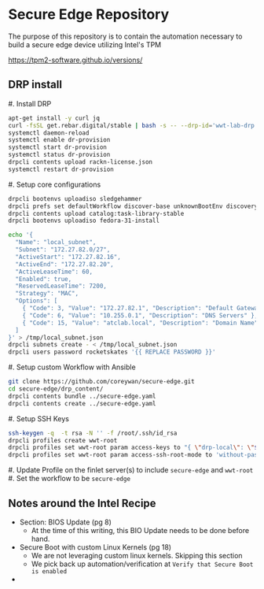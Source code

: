 # Secure Edge Repository

The purpose of this repository is to contain the automation necessary to build a secure edge device utilizing Intel's TPM 


https://tpm2-software.github.io/versions/



## DRP install

#. Install DRP

```sh
apt-get install -y curl jq
curl -fsSL get.rebar.digital/stable | bash -s -- --drp-id='wwt-lab-drp' --start-runner install
systemctl daemon-reload 
systemctl enable dr-provision
systemctl start dr-provision
systemctl status dr-provision
drpcli contents upload rackn-license.json
systemctl restart dr-provision
```

#. Setup core configurations

```sh
drpcli bootenvs uploadiso sledgehammer
drpcli prefs set defaultWorkflow discover-base unknownBootEnv discovery
drpcli contents upload catalog:task-library-stable
drpcli bootenvs uploadiso fedora-31-install

echo '{
  "Name": "local_subnet",
  "Subnet": "172.27.82.0/27",
  "ActiveStart": "172.27.82.16",
  "ActiveEnd": "172.27.82.20",
  "ActiveLeaseTime": 60,
  "Enabled": true,
  "ReservedLeaseTime": 7200,
  "Strategy": "MAC",
  "Options": [
    { "Code": 3, "Value": "172.27.82.1", "Description": "Default Gateway" },
    { "Code": 6, "Value": "10.255.0.1", "Description": "DNS Servers" },
    { "Code": 15, "Value": "atclab.local", "Description": "Domain Name" }
  ]
}' > /tmp/local_subnet.json
drpcli subnets create - < /tmp/local_subnet.json
drpcli users password rocketskates '{{ REPLACE PASSWORD }}'
```

#. Setup custom Workflow with Ansible

```sh
git clone https://github.com/coreywan/secure-edge.git
cd secure-edge/drp_content/
drpcli contents bundle ../secure-edge.yaml
drpcli contents create ../secure-edge.yaml
```

#. Setup SSH Keys

```sh
ssh-keygen -q  -t rsa -N '' -f /root/.ssh/id_rsa
drpcli profiles create wwt-root
drpcli profiles set wwt-root param access-keys to "{ \"drp-local\": \"$(cat ~/.ssh/id_rsa.pub)\" }"
drpcli profiles set wwt-root param access-ssh-root-mode to 'without-password'
``` 

#. Update Profile on the finlet server(s) to include `secure-edge` and `wwt-root`
#. Set the workflow to be `secure-edge`

## Notes around the Intel Recipe

* Section: BIOS Update (pg 8)
  * At the time of this writing, this BIO Update needs to be done before hand.
* Secure Boot with custom Linux Kernels (pg 18)
  * We are not leveraging custom linux kernels. Skipping this section
  * We pick back up automation/verification at `Verify that Secure Boot is enabled`
* 